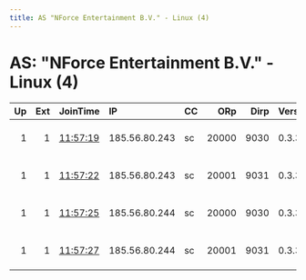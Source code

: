 ```yaml
---
title: AS "NForce Entertainment B.V." - Linux (4)
---
```


# AS: "NForce Entertainment B.V." - Linux (4)

|   Up |   Ext | JoinTime                                                                                            | IP            | CC   |   ORp |   Dirp | Version   | Contact                  | Nickname   |   eFamMembers |
|-----:|------:|:----------------------------------------------------------------------------------------------------|:--------------|:-----|------:|-------:|:----------|:-------------------------|:-----------|--------------:|
|    1 |     1 | [11:57:19](https://metrics.torproject.org/rs.html#details/362D64E52C918A9B23237CEB4B2C143483898CE7) | 185.56.80.243 | sc   | 20000 |   9030 | 0.3.3.7   | Datashield, Inc. abuse@x | xor        |             1 |
|    1 |     1 | [11:57:22](https://metrics.torproject.org/rs.html#details/233305C289F36AEC5B291C9431AB316016C769CC) | 185.56.80.243 | sc   | 20001 |   9031 | 0.3.3.7   | Datashield, Inc. abuse@x | xor        |             1 |
|    1 |     1 | [11:57:25](https://metrics.torproject.org/rs.html#details/C9D4A5C0EA6C31A9591B40393012395C25B34832) | 185.56.80.244 | sc   | 20000 |   9030 | 0.3.3.7   | Datashield, Inc. abuse@x | xor        |             1 |
|    1 |     1 | [11:57:27](https://metrics.torproject.org/rs.html#details/D475889C880F5CA48FF31D81BE1334431D9A1361) | 185.56.80.244 | sc   | 20001 |   9031 | 0.3.3.7   | Datashield, Inc. abuse@x | xor        |             1 |
